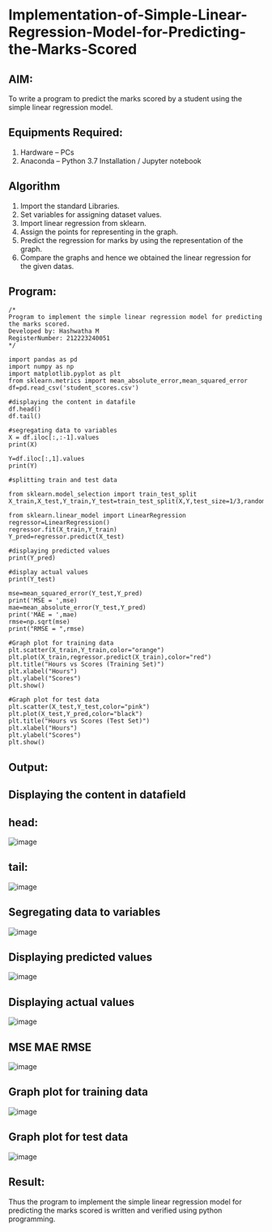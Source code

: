 # Implementation-of-Simple-Linear-Regression-Model-for-Predicting-the-Marks-Scored

## AIM:
To write a program to predict the marks scored by a student using the simple linear regression model.

## Equipments Required:
1. Hardware – PCs
2. Anaconda – Python 3.7 Installation / Jupyter notebook

## Algorithm
1. Import the standard Libraries.
2. Set variables for assigning dataset values.
3. Import linear regression from sklearn.
4. Assign the points for representing in the graph.
5. Predict the regression for marks by using the representation of the graph.
6. Compare the graphs and hence we obtained the linear regression for the given datas.
## Program:
```
/*
Program to implement the simple linear regression model for predicting the marks scored.
Developed by: Hashwatha M
RegisterNumber: 212223240051
*/
```
```
import pandas as pd
import numpy as np
import matplotlib.pyplot as plt
from sklearn.metrics import mean_absolute_error,mean_squared_error
df=pd.read_csv('student_scores.csv')

#displaying the content in datafile
df.head()
df.tail()
```
```
#segregating data to variables
X = df.iloc[:,:-1].values
print(X)
```
```
Y=df.iloc[:,1].values
print(Y)
```
```
#splitting train and test data

from sklearn.model_selection import train_test_split
X_train,X_test,Y_train,Y_test=train_test_split(X,Y,test_size=1/3,random_state=0)
```
```
from sklearn.linear_model import LinearRegression
regressor=LinearRegression()
regressor.fit(X_train,Y_train)
Y_pred=regressor.predict(X_test)
```
```
#displaying predicted values
print(Y_pred)
```
```
#display actual values
print(Y_test)
```
```
mse=mean_squared_error(Y_test,Y_pred)
print('MSE = ',mse)
mae=mean_absolute_error(Y_test,Y_pred)
print('MAE = ',mae)
rmse=np.sqrt(mse)
print("RMSE = ",rmse)
```
```
#Graph plot for training data
plt.scatter(X_train,Y_train,color="orange")
plt.plot(X_train,regressor.predict(X_train),color="red")
plt.title("Hours vs Scores (Training Set)")
plt.xlabel("Hours")
plt.ylabel("Scores")
plt.show()
```
```
#Graph plot for test data
plt.scatter(X_test,Y_test,color="pink")
plt.plot(X_test,Y_pred,color="black")
plt.title("Hours vs Scores (Test Set)")
plt.xlabel("Hours")
plt.ylabel("Scores")
plt.show()
```
## Output:
## Displaying the content in datafield
## head:
![image](https://github.com/user-attachments/assets/ce7a689d-e0ff-4c90-8e92-045c2ea9b597)
## tail:
![image](https://github.com/user-attachments/assets/5fe75bb7-f41f-48ad-8784-46f0ed678240)
## Segregating data to variables
![image](https://github.com/user-attachments/assets/1925267a-4d10-4572-af8f-1a01d5f87a79)
## Displaying predicted values
![image](https://github.com/user-attachments/assets/63a91a54-7c60-4bb9-bf53-bbd55138b9be)
## Displaying actual values
![image](https://github.com/user-attachments/assets/b5f84e76-33c4-4fbb-8627-ab7828cf3737)
## MSE MAE RMSE
![image](https://github.com/user-attachments/assets/5fb890fa-5555-48a6-a563-f19135959eb2)
## Graph plot for training data
![image](https://github.com/user-attachments/assets/a6febe0d-9b26-4b03-bda3-bae4a177994e)
## Graph plot for test data
![image](https://github.com/user-attachments/assets/9ab8375c-ac3b-47d2-b782-ab3d1f820db2)
## Result:
Thus the program to implement the simple linear regression model for predicting the marks scored is written and verified using python programming.
